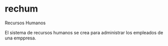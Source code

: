 # rechum
Recursos Humanos

El sistema de recursos humanos se crea para administrar los empleados de una emppresa.

